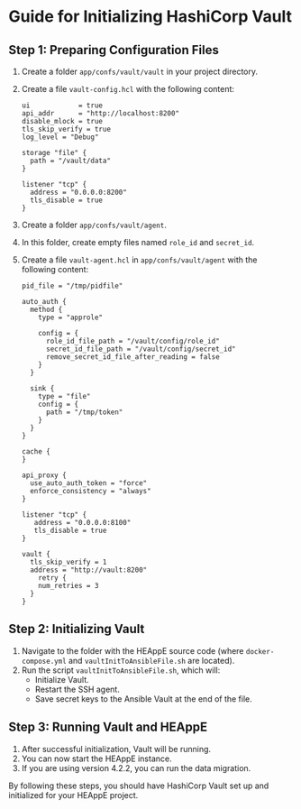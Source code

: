 # Guide for Initializing HashiCorp Vault

## Step 1: Preparing Configuration Files

1. Create a folder `app/confs/vault/vault` in your project directory.
2. Create a file `vault-config.hcl` with the following content:

    ```hcl
    ui            = true
    api_addr      = "http://localhost:8200"
    disable_mlock = true
    tls_skip_verify = true
    log_level = "Debug"

    storage "file" {
      path = "/vault/data"
    }

    listener "tcp" {
      address = "0.0.0.0:8200"
      tls_disable = true
    }
    ```

3. Create a folder `app/confs/vault/agent`.
4. In this folder, create empty files named `role_id` and `secret_id`.
5. Create a file `vault-agent.hcl` in `app/confs/vault/agent` with the following content:

    ```hcl
    pid_file = "/tmp/pidfile"

    auto_auth {
      method {
        type = "approle"

        config = {
          role_id_file_path = "/vault/config/role_id"
          secret_id_file_path = "/vault/config/secret_id"
          remove_secret_id_file_after_reading = false
        }
      }

      sink {
        type = "file"
        config = {
          path = "/tmp/token"
        }
      }
    }

    cache {
    }

    api_proxy {
      use_auto_auth_token = "force"
      enforce_consistency = "always"
    }

    listener "tcp" {
       address = "0.0.0.0:8100"
       tls_disable = true
    }

    vault {
      tls_skip_verify = 1
      address = "http://vault:8200"
        retry {
        num_retries = 3
      }
    }
    ```

## Step 2: Initializing Vault

1. Navigate to the folder with the HEAppE source code (where `docker-compose.yml` and `vaultInitToAnsibleFile.sh` are located).
2. Run the script `vaultInitToAnsibleFile.sh`, which will:
    - Initialize Vault.
    - Restart the SSH agent.
    - Save secret keys to the Ansible Vault at the end of the file.

## Step 3: Running Vault and HEAppE

1. After successful initialization, Vault will be running.
2. You can now start the HEAppE instance.
3. If you are using version 4.2.2, you can run the data migration.

By following these steps, you should have HashiCorp Vault set up and initialized for your HEAppE project.
